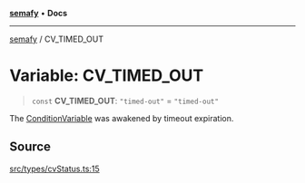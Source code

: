 [**semafy**](../README.md) • **Docs**

***

[semafy](../globals.md) / CV\_TIMED\_OUT

# Variable: CV\_TIMED\_OUT

> `const` **CV\_TIMED\_OUT**: `"timed-out"` = `"timed-out"`

The [ConditionVariable](../classes/ConditionVariable.md) was awakened by timeout expiration.

## Source

[src/types/cvStatus.ts:15](https://github.com/havelessbemore/semafy/blob/c1d56be99a331ecbe5fe1625f5e190ff01b04eee/src/types/cvStatus.ts#L15)
